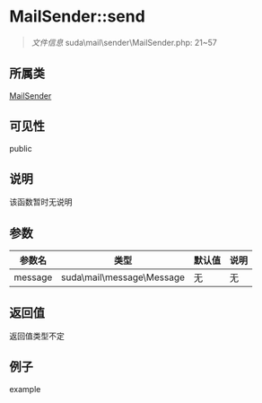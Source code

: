 # MailSender::send



> *文件信息* suda\mail\sender\MailSender.php: 21~57

## 所属类 

[MailSender](../MailSender.md)

## 可见性

 public 

## 说明

该函数暂时无说明


## 参数


| 参数名 | 类型 | 默认值 | 说明 |
|--------|-----|-------|-------|
| message |  suda\mail\message\Message | 无 | 无 |



## 返回值

返回值类型不定


## 例子

example